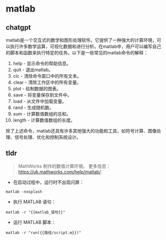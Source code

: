 # matlab 
## chatgpt 
matlab是一个交互式的数学和图形处理软件。它提供了一种强大的计算环境，可以执行许多数学运算，可视化数据和进行分析。在matlab中，用户可以编写自己的脚本和函数来执行特定的任务。以下是一些常见的matlab命令的解释：

1. help - 显示命令的帮助信息。
2. quit - 退出matlab。
3. clc - 清除命令窗口中的所有文本。
4. clear - 清除工作区中的所有变量。
5. plot - 绘制数据的图表。
6. save - 将变量保存到文件中。
7. load - 从文件中加载变量。
8. rand - 生成随机数。
9. sum - 计算数值数组的总和。
10. length - 计算数值数组的长度。

除了上述命令，matlab还具有许多其他强大的功能和工具，如符号计算、图像处理、信号处理、优化和控制系统设计。 

## tldr 
 
> MathWorks 制作的数值计算环境。
> 更多信息：<https://uk.mathworks.com/help/matlab/>.

- 在启动过程中，运行时不出现闪屏：

`matlab -nosplash`

- 执行 MATLAB 语句：

`matlab -r "{{matlab_语句}}"`

- 运行 MATLAB 脚本：

`matlab -r "run({{路径/script.m}})"`
